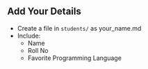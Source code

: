 ## Add Your Details
- Create a file in `students/` as your_name.md
- Include:
  - Name
  - Roll No
  - Favorite Programming Language

